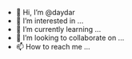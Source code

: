 - 👋 Hi, I’m @daydar
- 👀 I’m interested in ...
- 🌱 I’m currently learning ...
- 💞️ I’m looking to collaborate on ...
- 📫 How to reach me ...

<!---
daydar/daydar is a ✨ special ✨ repository because its `README.md` (this file) appears on your GitHub profile.
You can click the Preview link to take a look at your changes.
--->
